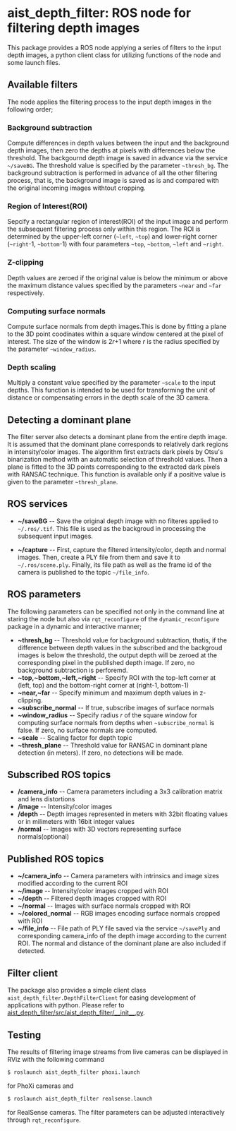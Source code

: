 aist_depth_filter: ROS node for filtering depth images
==================================================

This package provides a ROS node applying a series of filters to the input depth images, a python client class for utilizing functions of the node and some launch files.

## Available filters

The node applies the filtering process to the input depth images in the following order;

### Background subtraction

Compute differences in depth values between the input and the background depth images, then zero the depths at pixels with differences below the threshold. The backgournd depth image is saved in advance via the service `~/saveBG`. The threshold value is specified by the parameter `~thresh_bg`. The background subtraction is performed in advance of all the other filtering process, that is, the background image is saved as is and compared with the original incoming images withtout cropping.

### Region of Interest(ROI)

Sepcify a rectangular region of interest(ROI) of the input image and perform the subsequent filtering process only within this region. The ROI is determined by the upper-left corner (`~left`, `~top`) and lower-right corner (`~right`-1, `~bottom`-1) with four parameters `~top`, `~bottom`, `~left` and `~right`.

### Z-clipping

Depth values are zeroed if the original value is below the minimum or above the maximum distance values specified by the parameters `~near` and `~far` respectively.

### Computing surface normals

Compute surface normals from depth images.This is done by fitting a plane to the 3D point coodinates within a square window centered at the pixel of interest. The size of the window is 2*r*+1 where *r* is the radius specified by the parameter `~window_radius`.

### Depth scaling

Multiply a constant value specified by the parameter `~scale` to the input depths. This function is intended to be used for transforming the unit of distance or compensating errors in the depth scale of the 3D camera.

## Detecting a dominant plane

The filter server also detects a dominant plane from the entire depth image. It is assumed that the dominant plane corresponds to relatively dark regions in intensity/color images. The algorithm first extracts dark pixels by Otsu's binarization method with an automatic selection of threshold values. Then a plane is fitted to the 3D points corresponding to the extracted dark pixels with RANSAC technique. This function is available only if a positive value is given to the parameter `~thresh_plane`.

## ROS services

- **~/saveBG** -- Save the original depth image with no filteres applied to `~/.ros/.tif`. This file is used as the backgroud in processing the subsequent input images.

- **~/capture** -- First, capture the filtered intensity/color, depth and normal images. Then, create a PLY file from them and save it to `~/.ros/scene.ply`. Finally, its file path as well as the frame id of the camera is published to the topic `~/file_info`.

## ROS parameters

The following parameters can be specified not only in the command line at staring the node but also via `rqt_reconfigure` of the `dynamic_reconfigure` package in a dynamic and interactive manner;

- **~thresh_bg** -- Threshold value for background subtraction, thatis, if the difference between depth values in the subscribed and the backgroud images is below the threshold, the output depth will be zeroed at the corresponding pixel in the published depth image. If zero, no background subtraction is perforemd.
- **~top,~bottom,~left,~right** -- Specify ROI with the top-left corner at (left, top) and the bottom-right corner at (right-1, bottom-1)
- **~near,~far** -- Specify minimum and maximum depth values in z-clipping.
- **~subscribe_normal** -- If true, subscribe images of surface normals
- **~window_radius** -- Specify radius *r* of the square window for computing surface normals from depths when `~subscribe_normal` is false. If zero, no surface normals are computed.
- **~scale** -- Scaling factor for depth topic
- **~thresh_plane** -- Threshold value for RANSAC in dominant plane detection (in meters). If zero, no detections will be made.

## Subscribed ROS topics

- **/camera_info** -- Camera parameters including a 3x3 calibration matrix and lens distortions
- **/image** -- Intensity/color images
- **/depth** -- Depth images represented in meters with 32bit floating values or in milimeters with 16bit integer values
- **/normal** -- Images with 3D vectors representing surface normals(optional)

## Published ROS topics

- **~/camera_info** -- Camera parameters with intrinsics and image sizes modified according to the current ROI
- **~/image** -- Intensity/color images cropped with ROI
- **~/depth** -- Filtered depth images cropped with ROI
- **~/normal** -- Images with surface normals cropped with ROI
- **~/colored_normal** -- RGB images encoding surface normals cropped with ROI
- **~/file_info** -- File path of PLY file saved via the service `~/savePly` and corresponding camera_info of the depth image according to the current ROI. The normal and distance of the dominant plane are also included if detected.


## Filter client

The package also provides a simple client class `aist_depth_filter.DepthFilterClient` for easing development of applications with python. Please refer to [aist_depth_filter/src/aist_depth_filter/\_\_init__.py](src/aist_depth_filter/__init__.py).


## Testing

The results of filtering image streams from live cameras can be displayed in RViz with the following command
```bash
$ roslaunch aist_depth_filter phoxi.launch
```
for PhoXi cameras and
```bash
$ roslaunch aist_depth_filter realsense.launch
```
for RealSense cameras. The filter parameters can be adjusted interactively through `rqt_reconfigure`.
